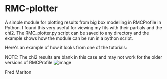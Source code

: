 # RMC-plotter
A simple module for plotting results from big box modelling in RMCProfile in Python.
I found this very useful for viewing my fits with their partials and the chi2.
The RMC_plotter.py script can be saved to any directory and the example shows how the module can be run in a python script.

Here's an example of how it looks from one of the tutorials:

NOTE: The chi2 results are blank in this case and may not work for the older versions of RMCProfile
![image](https://user-images.githubusercontent.com/40761740/63579087-20574c80-c592-11e9-8a79-ff065262de88.png)

Fred Marlton

